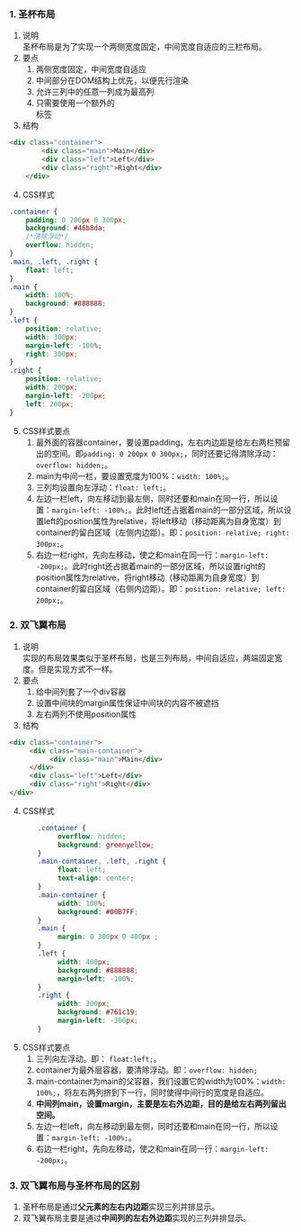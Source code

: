 ### 1. 圣杯布局
1. 说明  
   圣杯布局是为了实现一个两侧宽度固定，中间宽度自适应的三栏布局。
2. 要点
   1. 两侧宽度固定，中间宽度自适应
   2. 中间部分在DOM结构上优先，以便先行渲染
   3. 允许三列中的任意一列成为最高列
   4. 只需要使用一个额外的<div>标签
3. 结构
```html
<div class="container">
        <div class="main">Main</div>
        <div class="left">Left</div>
        <div class="right">Right</div>
    </div>
```
4. CSS样式
```css
.container {
    padding: 0 200px 0 300px;
    background: #46b8da;
    /*清除浮动*/
    overflow: hidden;
}
.main, .left, .right {
    float: left;
}
.main {
    width: 100%;
    background: #888888;
}
.left {
    position: relative;
    width: 300px;
    margin-left: -100%;
    right: 300px;
}
.right {
    position: relative;
    width: 200px;
    margin-left: -200px;
    left: 200px;
}
```
5. CSS样式要点
   1. 最外面的容器container，要设置padding，左右内边距是给左右两栏预留出的空间。即`padding: 0 200px 0 300px;`，同时还要记得清除浮动：`overflow: hidden;`。
   2. main为中间一栏，要设置宽度为100%：`width: 100%;`。
   3. 三列均设置向左浮动：`float: left;`。
   4. 左边一栏left，向左移动到最左侧，同时还要和main在同一行，所以设置：`margin-left: -100%;`。此时left还占据着main的一部分区域，所以设置left的position属性为relative，将left移动（移动距离为自身宽度）到container的留白区域（左侧内边距）。即：`position: relative; right: 300px;`。
   5. 右边一栏right，先向左移动，使之和main在同一行：`margin-left: -200px;`。此时right还占据着main的一部分区域，所以设置right的position属性为relative，将right移动（移动距离为自身宽度）到container的留白区域（右侧内边距）。即：`position: relative; left: 200px;`。
### 2. 双飞翼布局
1. 说明  
   实现的布局效果类似于圣杯布局，也是三列布局，中间自适应，两端固定宽度。但是实现方式不一样。
2. 要点
    1. 给中间列套了一个div容器
    2. 设置中间块的margin属性保证中间块的内容不被遮挡
    3. 左右两列不使用position属性
3. 结构
```html
<div class="container">
     <div class="main-container">
          <div class="main">Main</div>
     </div>
     <div class="left">Left</div>
     <div class="right">Right</div>
</div>
```
4. CSS样式
```css
       .container {
            overflow: hidden;
            background: greenyellow;
       }
       .main-container, .left, .right {
            float: left;
            text-align: center;
       }
       .main-container {
            width: 100%;
            background: #00B7FF;
       }
       .main {
            margin: 0 300px 0 400px ;
       }
       .left {
            width: 400px;
            background: #888888;
            margin-left: -100%;
       }
       .right {
            width: 300px;
            background: #761c19;
            margin-left: -300px;
       }
```
5. CSS样式要点
   1. 三列向左浮动。即： `float:left;`。
   2. container为最外层容器，要清除浮动。即：`overflow: hidden;`
   3. main-container为main的父容器，我们设置它的width为100%：`width: 100%;`，将左右两列挤到下一行，同时使得中间行的宽度是自适应。
   4. **中间列main，设置margin，主要是左右外边距，目的是给左右两列留出空间。**
   5. 左边一栏left，向左移动到最左侧，同时还要和main在同一行，所以设置：`margin-left: -100%;`。
   6. 右边一栏right，先向左移动，使之和main在同一行：`margin-left: -200px;`。
### 3. 双飞翼布局与圣杯布局的区别
1. 圣杯布局是通过**父元素的左右内边距**实现三列并排显示。
2. 双飞翼布局主要是通过**中间列的左右外边距**实现的三列并排显示。